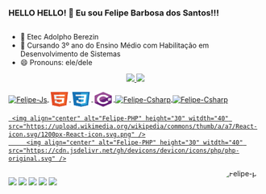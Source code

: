 ### HELLO HELLO! 👋 Eu sou Felipe Barbosa dos Santos!!!
 ##

- 🎒 Etec Adolpho Berezin
- 🌱 Cursando 3º ano do Ensino Médio com Habilitação em Desenvolvimento de Sistemas
- 😄 Pronouns: ele/dele

<div align="center">
<a href="https://github.com/Felipe1501">
<img height="180em" src="https://github-readme-stats.vercel.app/api?username=Felipe1501&show_icons=true&theme=cobalt&include_all_commits=true&count_private=true"/>
<img height="180em" src="https://github-readme-stats.vercel.app/api/top-langs/?username=Felipe1501&layout=compact&langs_count=7&theme=cobalt"/>
</div> 

<div style="display: inline_block"><br>
  <img align="center" alt="Felipe-Js" height="30" width="40" src="https://cdn.jsdelivr.net/gh/devicons/devicon/icons/javascript/javascript-original.svg" />
  <img align="center" alt="Felipe-HTML" height="30" width="40" src="https://raw.githubusercontent.com/devicons/devicon/master/icons/html5/html5-original.svg">
  <img align="center" alt="Felipe-CSS" height="30" width="40" src="https://raw.githubusercontent.com/devicons/devicon/master/icons/css3/css3-original.svg">
  <img align="center" alt="Felipe-Csharp" height="30" width="40" src="https://raw.githubusercontent.com/devicons/devicon/master/icons/csharp/csharp-original.svg">
 <img align="center" alt="Felipe-Csharp" height="30" width="40" src="https://getbootstrap.com/docs/5.2/assets/brand/bootstrap-logo-shadow.png">
  <img align="center" alt="Felipe-Csharp" height="30" width="40" src="https://upload.wikimedia.org/wikipedia/commons/thumb/a/a7/React-icon.svg/1200px-React-icon.svg.png">
 
     <img align="center" alt="Felipe-PHP" height="30" witdth="40" src="https://upload.wikimedia.org/wikipedia/commons/thumb/a/a7/React-icon.svg/1200px-React-icon.svg.png" />
         <img align="center" alt="Felipe-PHP" height="30" witdth="40" src="https://cdn.jsdelivr.net/gh/devicons/devicon/icons/php/php-original.svg" />
<img align="right" alt="Felipe-pic" height="150" style="border-radius:50px;" 
     src="https://scontent.fssz2-1.fna.fbcdn.net/v/t39.30808-6/284727329_1347186919102539_6617088472520241693_n.jpg?_nc_cat=103&ccb=1-7&_nc_sid=09cbfe&_nc_eui2=AeENUrH_X0Vpf-m7d6o0qXMnwuyCaUWNKHPC7IJpRY0oc4hOOlQ-hRp5kLNOC5pz1Pwk0rJAQJfKrUrtL28fg4yr&_nc_ohc=ZpYYDGFc9vAAX_bSuNT&_nc_ht=scontent.fssz2-1.fna&oh=00_AT-ufNRuINKzFoKrOS_kIz2HP_hmj98yUp3RrrnNiCEoVA&oe=63205B1A">
</div>

  ##
 <div >
<a href="https://www.youtube.com/channel/UCb18SXSEJTdiJ4qw1my_2Bw" target="_blank"><img src="https://img.shields.io/badge/YouTube-FF0000?style=for-the-badge&logo=youtube&logoColor=white" target="_blank"></a>
 <a href="https://api.whatsapp.com/send?phone=5513996310735&text=Felipe%20Barbosa%20dos%20Santos" target="_blank"><img src="https://img.shields.io/badge/WhatsApp-25D366?style=for-the-badge&logo=whatsapp&logoColor=white" target="_blank"></a>
<a href="https://www.instagram.com/felipeb15_01/" target="_blank"><img src="https://img.shields.io/badge/-Instagram-%23E4405F?style=for-the-badge&logo=instagram&logoColor=white" target="_blank"></a>
<a href = "mailto:felipebsantos1501@gmail.com"><img src="https://img.shields.io/badge/-Gmail-%23333?style=for-the-badge&logo=gmail&logoColor=white" target="_blank"></a>
<a href="https://www.linkedin.com/in/felipe1501" target="_blank"><img src="https://img.shields.io/badge/-LinkedIn-%230077B5?style=for-the-badge&logo=linkedin&logoColor=white" target="_blank"></a>
  
</div>


